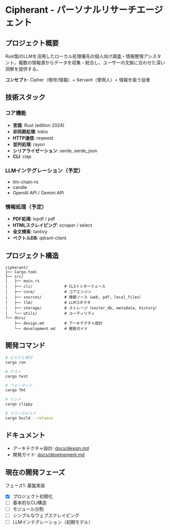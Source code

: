 # Cipherant - パーソナルリサーチエージェント

## プロジェクト概要
Rust製のLLMを活用したローカル処理優先の個人向け調査・情報整理アシスタント。複数の情報源からデータを収集・統合し、ユーザーの文脈に合わせた深い洞察を提供する。

**コンセプト**: Cipher（暗号/情報）+ Servant（使用人）= 情報を扱う従者

## 技術スタック

### コア機能
- **言語**: Rust (edition 2024)
- **非同期処理**: tokio
- **HTTP通信**: reqwest
- **並列処理**: rayon
- **シリアライゼーション**: serde, serde_json
- **CLI**: clap

### LLMインテグレーション（予定）
- llm-chain-rs
- candle
- OpenAI API / Gemini API

### 情報処理（予定）
- **PDF処理**: lopdf / pdf
- **HTMLスクレイピング**: scraper / select
- **全文検索**: tantivy
- **ベクトルDB**: qdrant-client

## プロジェクト構造

```
cipherant/
├── Cargo.toml
├── src/
│   ├── main.rs
│   ├── cli/              # CLIインターフェース
│   ├── core/             # コアエンジン
│   ├── sources/          # 情報ソース（web, pdf, local_files）
│   ├── llm/              # LLMコネクタ
│   ├── storage/          # ストレージ（vector_db, metadata, history）
│   └── utils/            # ユーティリティ
└── docs/
    ├── design.md         # アーキテクチャ設計
    └── development.md    # 開発ガイド
```

## 開発コマンド

```bash
# ビルドと実行
cargo run

# テスト
cargo test

# フォーマット
cargo fmt

# リント
cargo clippy

# リリースビルド
cargo build --release
```

## ドキュメント
- アーキテクチャ設計: [docs/design.md](docs/design.md)
- 開発ガイド: [docs/development.md](docs/development.md)

## 現在の開発フェーズ
フェーズ1: 基盤実装
- [x] プロジェクト初期化
- [ ] 基本的なCLI構造
- [ ] モジュール分割
- [ ] シンプルなウェブスクレイピング
- [ ] LLMインテグレーション（初期モデル）
